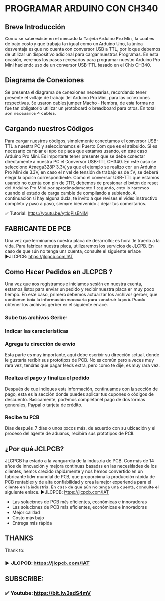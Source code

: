 # PROGRAMAR ARDUINO CON CH340
## Breve Introducción
Como se sabe existe en el mercado la Tarjeta Arduino Pro Mini, la cual es de bajo costo y que trabaja tan igual como un Arduino Uno, la única desventaja es que no cuenta con conversor USB a TTL, por lo que debemos de utilizar un dispositivo adicional para cargar nuestros Programas.
En esta ocasión, veremos los pasos necesarios para programar nuestro Arduino Pro Mini haciendo uso de un conversor USB-TTL basado en el Chip CH340.

## Diagrama de Conexiones
Se presenta el diagrama de conexiones necesarias, recordando tener presente el voltaje de trabajo del Arduino Pro Mini, para las conexiones respectivas.
Se usaron cables jumper Macho - Hembra, de esta forma no fue tan obligatorio utilizar un protoboard o breadboard para otros. En total son necesarios 4 cables.

## Cargando nuestros Códigos
Para cargar nuestros códigos, simplemente conectamos el conversor USB-TTL a nuestra PC y seleccionamos el Puerto Com que es el atribuido. Si es necesario cambiar el tipo de placa que estamos usando, en este caso Arduino Pro Mini.
Es importarte tener presente que se debe conectar directamente a nuestra PC el Conversor USB-TTL CH340.
En este caso se selecciono Atmega328P 3.3V, ya que el ejemplo se realizo con un Arduino Pro Mini de 3.3V, en caso el nivel de tensión de trabajo es de 5V, se deberá elegir la opción correspondiente.
Como el conversor USB-TTL que estamos usando no cuenta con pin de DTR, debemos de presionar el botón de reset del Arduino Pro Mini por aproximadamente 1 segundo, esto lo haremos cuando el estado de carga cambie de compilando a subiendo.
A continuación si hay alguna duda, te invito a que revises el video instructivo completo y paso a paso, siempre bienvenido a dejar tus comentarios.

✅ Tutorial: https://youtu.be/ytdgPlsENiM

## FABRICANTE DE PCB
Una vez que terminamos nuestra placa de desarrollo; es hora de traerlo a la vida. Para fabricar nuestra placa, utilizaremos los servicios de JLCPB. En caso de que aún no tenga una cuenta, consulte el siguiente enlace
►JLCPCB: https://jlcpcb.com/IAT

## Como Hacer Pedidos en JLCPCB ?
Una vez que nos registramos e iniciamos sesión en nuestra cuenta, estamos listos para enviar un pedido y recibir nuestra placa en muy poco tiempo. En este caso, primero debemos actualizar los archivos gerber, que contienen toda la información necesaria para construir la pcb. Puede obtener los archivos gerber en el siguiente enlace.

### Sube tus archivos Gerber
### Indicar las características
### Agrega tu dirección de envío
Esta parte es muy importante, aquí debe escribir su dirección actual, donde le gustaría recibir sus prototipos de PCB. No es común pero a veces muy rara vez, tendrás que pagar feeds extra, pero como te dije, es muy rara vez.
### Realiza el pago y finaliza el pedido
Después de que indiques esta información, continuamos con la sección de pago, esta es la sección donde puedes aplicar tus cupones o códigos de descuento. Básicamente, podemos completar el pago de dos formas generales, Paypal o tarjeta de crédito.
### Recibe tu PCB
Días después, 7 días o unos pocos más, de acuerdo con su ubicación y el proceso del agente de aduanas, recibirá sus prototipos de PCB.

## ¿Por qué JCLPCB?
JLCPCB ha estado a la vanguardia de la industria de PCB. Con más de 14 años de innovación y mejora continuas basadas en las necesidades de los clientes, hemos crecido rápidamente y nos hemos convertido en un fabricante líder mundial de PCB, que proporciona la producción rápida de PCB rentables y de alta confiabilidad y crea la mejor experiencia para el cliente en la industria. En caso de que aún no tenga una cuenta, consulte el siguiente enlace.
►JLCPCB: https://jlcpcb.com/IAT
- Las soluciones de PCB más eficientes, económicas e innovadoras
- Las soluciones de PCB más eficientes, económicas e innovadoras
- Mejor calidad
- Costo más bajo
- Entrega más rápida

## THANKS
Thank to:
### ► JLCPCB: https://jlcpcb.com/IAT
## SUBSCRIBE:
### ✅ Youtube: https://bit.ly/3adS4mV
